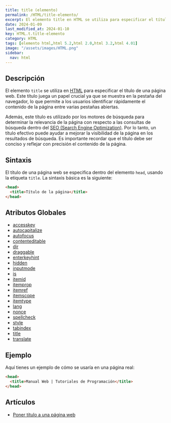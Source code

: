 ```yaml
---
title: title (elemento)
permalink: /HTML/title-elemento/
excerpt: El elemento title en HTML se utiliza para especificar el título de una página web. Es crucial para la identificación rápida del contenido en las pestañas del navegador y para mejorar la visibilidad en los resultados de búsqueda del SEO. Debe ser conciso y reflejar el contenido de la página.
date: 2024-01-09
last_modified_at: 2024-01-10
key: HTML.t.title-elemento
category: HTML
tags: [elemento html,html 5.2,html 2.0,html 3.2,html 4.01]
image: "/assets/images/HTML.png"
sidebar:
  nav: html
---
```


## Descripción


El elemento `title` se utiliza en [HTML](https://www.manualweb.net/html/) para especificar el título de una página web. Este título juega un papel crucial ya que se muestra en la pestaña del navegador, lo que permite a los usuarios identificar rápidamente el contenido de la página entre varias pestañas abiertas.


Además, este título es utilizado por los motores de búsqueda para determinar la relevancia de la página con respecto a las consultas de búsqueda dentro del [SEO (Search Engine Optimization)](https://www.ayudaenlaweb.com/desarrollo-web/que-es-el-seo/). Por lo tanto, un título efectivo puede ayudar a mejorar la visibilidad de la página en los resultados de búsqueda. Es importante recordar que el título debe ser conciso y reflejar con precisión el contenido de la página.


## Sintaxis


El título de una página web se especifica dentro del elemento `head`, usando la etiqueta `title`. La sintaxis básica es la siguiente:


```html
<head>
  <title>Título de la página</title>
</head>
```


## Atributos Globales

- [accesskey](https://www.w3api.com/HTML/accesskey/)
- [autocapitalize](https://www.w3api.com/HTML/autocapitalize/)
- [autofocus](https://www.w3api.com/HTML/autofocus/)
- [contenteditable](https://www.w3api.com/HTML/contenteditable/)
- [dir](https://www.w3api.com/HTML/dir/)
- [draggable](https://www.w3api.com/HTML/draggable/)
- [enterkeyhint](https://www.w3api.com/HTML/enterkeyhint/)
- [hidden](https://www.w3api.com/HTML/hidden/)
- [inputmode](https://www.w3api.com/HTML/inputmode/)
- [is](https://www.w3api.com/HTML/is/)
- [itemid](https://www.w3api.com/HTML/itemid/)
- [itemprop](https://www.w3api.com/HTML/itemprop/)
- [itemref](https://www.w3api.com/HTML/itemref/)
- [itemscope](https://www.w3api.com/HTML/itemscope/)
- [itemtype](https://www.w3api.com/HTML/itemtype/)
- [lang](https://www.w3api.com/HTML/lang/)
- [nonce](https://www.w3api.com/HTML/nonce/)
- [spellcheck](https://www.w3api.com/HTML/spellcheck/)
- [style](https://www.w3api.com/HTML/style/)
- [tabindex](https://www.w3api.com/HTML/tabindex/)
- [title](https://www.w3api.com/HTML/title/)
- [translate](https://www.w3api.com/HTML/translate/)

## Ejemplo


Aquí tienes un ejemplo de cómo se usaría en una página real:


```html
<head>
  <title>Manual Web | Tutoriales de Programación</title>
</head>
```


## Artículos

- [Poner título a una página web](https://lineadecodigo.com/html/poner-titulo-a-una-pagina-web/)
